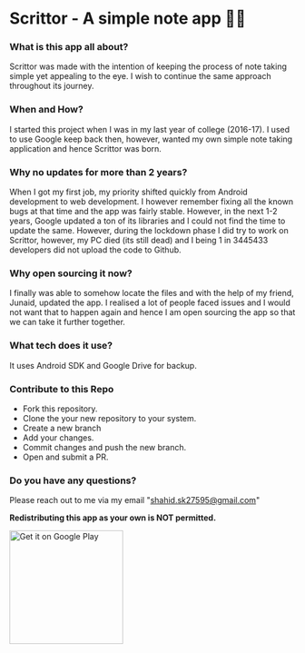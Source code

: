 # Scrittor - A simple note app 👋🏻

### What is this app all about?
Scrittor was made with the intention of keeping the process of note taking simple yet appealing to the eye. I wish to continue the same approach throughout its journey.

### When and How?
I started this project when I was in my last year of college (2016-17). I used to use Google keep back then, however, wanted my own simple note taking application and hence Scrittor was born.

### Why no updates for more than 2 years?
When I got my first job, my priority shifted quickly from Android development to web development. I however remember fixing all the known bugs at that time and the app was fairly stable. However, in the next 1-2 years, Google updated a ton of its libraries and I could not find the time to update the same. However, during the lockdown phase I did try to work on Scrittor, however, my PC died (its still dead) and I being 1 in 3445433 developers did not upload the code to Github. 

### Why open sourcing it now?
I finally was able to somehow locate the files and with the help of my friend, Junaid, updated the app. I realised a lot of people faced issues and I would not want that to happen again and hence I am open sourcing the app so that we can take it further together.

### What tech does it use?
It uses Android SDK and Google Drive for backup.

### Contribute to this Repo
- Fork this repository.
- Clone the your new repository to your system.
- Create a new branch
- Add your changes.
- Commit changes and push the new branch.
- Open and submit a PR.

### Do you have any questions?
Please reach out to me via my email "shahid.sk27595@gmail.com"

**Redistributing this app as your own is NOT permitted.**

<a href="https://play.google.com/store/apps/details?id=com.shahid.nid"><img alt="Get it on Google Play" src="https://play.google.com/intl/en_us/badges/images/generic/en_badge_web_generic.png" width="200px"/></a>
